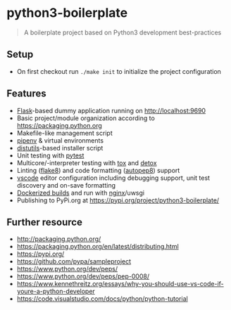 # python3-boilerplate

> A boilerplate project based on Python3 development best-practices

## Setup

- On first checkout run `./make init` to initialize the project configuration

## Features

- [Flask](http://flask.pocoo.org/)-based dummy application running on <http://localhost:9690>
- Basic project/module organization according to <https://packaging.python.org>
- Makefile-like management script
- [pipenv](https://github.com/pypa/pipenv) & virtual environments
- [distutils](https://docs.python.org/3/library/distutils.html)-based installer script
- Unit testing with [pytest](https://docs.pytest.org/en/latest/)
- Multicore/-interpreter testing with [tox](https://tox.readthedocs.io/en/latest/) and [detox](https://github.com/tox-dev/detox)
- Linting ([flake8](http://flake8.pycqa.org)) and code formatting ([autopep8](https://github.com/hhatto/autopep8)) support
- [vscode](https://code.visualstudio.com/) editor configuration including debugging support, unit test discovery and on-save formatting
- [Dockerized builds](https://www.docker.com/) and run with [nginx](https://www.nginx.com/)/uwsgi
- Publishing to PyPi.org at <https://pypi.org/project/python3-boilerplate/>

## Further resource

- <http://packaging.python.org/>
- <https://packaging.python.org/en/latest/distributing.html>
- <https://pypi.org/>
- <https://github.com/pypa/sampleproject>
- <https://www.python.org/dev/peps/>
- <https://www.python.org/dev/peps/pep-0008/>
- <https://www.kennethreitz.org/essays/why-you-should-use-vs-code-if-youre-a-python-developer>
- <https://code.visualstudio.com/docs/python/python-tutorial>
